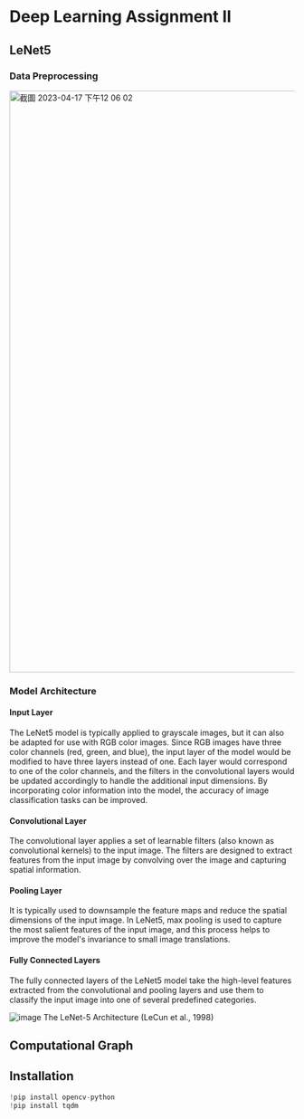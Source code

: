 # Deep Learning Assignment II

## LeNet5 
### Data Preprocessing
<img width="1028" alt="截圖 2023-04-17 下午12 06 02" src="https://user-images.githubusercontent.com/101318155/232375543-7d611f72-1cfe-4d10-b16e-66344e789dfe.png">

### Model Architecture

#### Input Layer
The LeNet5 model is typically applied to grayscale images, but it can also be adapted for use with RGB color images. Since RGB images have three color channels (red, green, and blue), the input layer of the model would be modified to have three layers instead of one. Each layer would correspond to one of the color channels, and the filters in the convolutional layers would be updated accordingly to handle the additional input dimensions. By incorporating color information into the model, the accuracy of image classification tasks can be improved.

#### Convolutional Layer
The convolutional layer applies a set of learnable filters (also known as convolutional kernels) to the input image. The filters are designed to extract features from the input image by convolving over the image and capturing spatial information.

#### Pooling Layer
It is typically used to downsample the feature maps and reduce the spatial dimensions of the input image. In LeNet5, max pooling is used to capture the most salient features of the input image, and this process helps to improve the model's invariance to small image translations.

#### Fully Connected Layers
The fully connected layers of the LeNet5 model take the high-level features extracted from the convolutional and pooling layers and use them to classify the input image into one of several predefined categories.


![image](https://user-images.githubusercontent.com/101318155/232376313-d2d8b991-f794-4cb8-9022-07622dd843fb.png)
The LeNet-5 Architecture (LeCun et al., 1998)

## Computational Graph

## Installation
```python
!pip install opencv-python
!pip install tqdm
```
